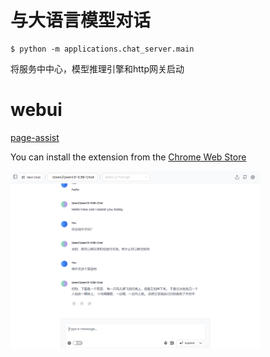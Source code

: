 # 与大语言模型对话

```
$ python -m applications.chat_server.main
```

将服务中中心，模型推理引擎和http网关启动

# webui

[page-assist](https://github.com/n4ze3m/page-assist) 

You can install the extension from the [Chrome Web Store](https://chromewebstore.google.com/detail/page-assist-%E6%9C%AC%E5%9C%B0-ai-%E6%A8%A1%E5%9E%8B%E7%9A%84-web/jfgfiigpkhlkbnfnbobbkinehhfdhndo)


<img src="https://github.com/noooop/zerollama/blob/main/static/images/chat_server.png?raw=true" width="400">
